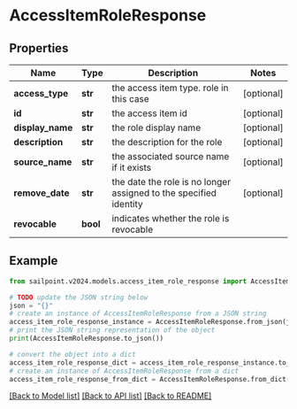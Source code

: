 # AccessItemRoleResponse


## Properties

Name | Type | Description | Notes
------------ | ------------- | ------------- | -------------
**access_type** | **str** | the access item type. role in this case | [optional] 
**id** | **str** | the access item id | [optional] 
**display_name** | **str** | the role display name | [optional] 
**description** | **str** | the description for the role | [optional] 
**source_name** | **str** | the associated source name if it exists | [optional] 
**remove_date** | **str** | the date the role is no longer assigned to the specified identity | [optional] 
**revocable** | **bool** | indicates whether the role is revocable | 

## Example

```python
from sailpoint.v2024.models.access_item_role_response import AccessItemRoleResponse

# TODO update the JSON string below
json = "{}"
# create an instance of AccessItemRoleResponse from a JSON string
access_item_role_response_instance = AccessItemRoleResponse.from_json(json)
# print the JSON string representation of the object
print(AccessItemRoleResponse.to_json())

# convert the object into a dict
access_item_role_response_dict = access_item_role_response_instance.to_dict()
# create an instance of AccessItemRoleResponse from a dict
access_item_role_response_from_dict = AccessItemRoleResponse.from_dict(access_item_role_response_dict)
```
[[Back to Model list]](../README.md#documentation-for-models) [[Back to API list]](../README.md#documentation-for-api-endpoints) [[Back to README]](../README.md)


